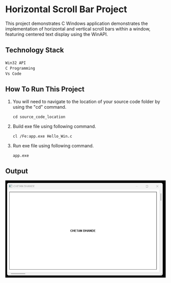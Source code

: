 # Horizontal Scroll Bar Project

This project demonstrates C Windows application demonstrates the implementation of horizontal and vertical scroll bars within a window, featuring centered text display using the WinAPI.

## Technology Stack

`Win32 API` <br>
`C Programming` <br>
`Vs Code`

## How To Run This Project

                                
1. You will need to navigate to the location of your source code folder by using the "cd" command.

     ```shell
   cd source_code_location

2. Build exe file using following command.

    ```shell
   cl /Fe:app.exe Hello_Win.c

3. Run exe file using following command.

    ```shell
   app.exe

## Output
<img src="https://github.com/Chetandhande11/C-PROJECTS/blob/main/GUI_C_BASED_PROJECT/07_Horizontal_And_Vertical_Bar/Output/Output.1png.png" alt="HelloWin">





